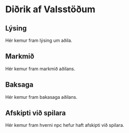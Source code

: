 # Diðrik af Valsstöðum

## Lýsing
Hér kemur fram lýsing um aðila.
## Markmið
Hér kemur fram markmið aðilans.
## Baksaga
Hér kemur fram bakasaga aðilans.
## Afskipti við spilara
Hér kemur fram hverni npc hefur haft afskipti við spilara.